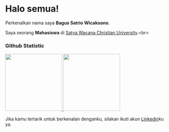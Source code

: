 # Halo semua! 

Perkenalkan nama saya **Bagus Satrio Wicaksono**.<br>

Saya seorang **Mahasiswa** di [Satya Wacana Christian University]([https://www.dicoding.com/](https://www.bing.com/search?pglt=299&q=uksw&cvid=b4f58124d18c4bdda68ad52f4f06a0ac&gs_lcrp=EgRlZGdlKgYIABBFGDkyBggAEEUYOTIGCAEQRRg9MgYIAhBFGDwyBggDEEUYPDIGCAQQRRg8MgYIBRBFGDzSAQgyMTY2ajBqMagCALACAA&FORM=ANNTA1&adppc=EDGEDBB&PC=EDGEDBB)).<br>

### Github Statistic
<p align="left">
<a href="https://github.com/Satss101">
  <img height="180em" src="https://github-readme-stats-eight-theta.vercel.app/api?username=Satss101&show_icons=true&theme=algolia&include_all_commits=true&count_private=true"/>
  <img height="180em" src="https://github-readme-stats-eight-theta.vercel.app/api/top-langs/?username=Satss101&layout=compact&langs_count=8&theme=algolia"/>
</a>
</p>

Jika kamu tertarik untuk berkenalan denganku, silakan ikuti akun [Linkedin](https://www.linkedin.com/in/satss101/)ku ya.
